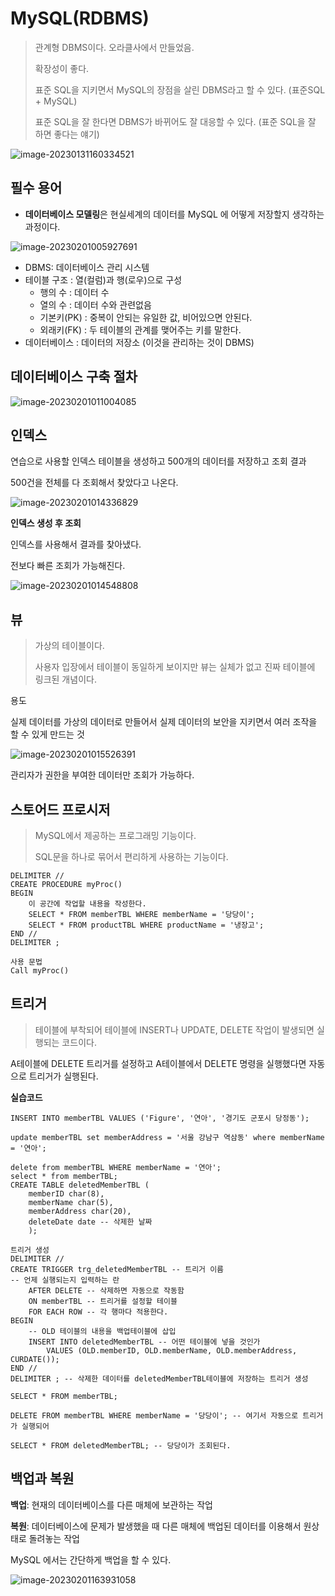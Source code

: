 # MySQL(RDBMS)

> 관계형 DBMS이다. 오라클사에서 만들었음.
>
> 확장성이 좋다.
>
> 표준 SQL을 지키면서 MySQL의 장점을 살린 DBMS라고 할 수 있다. (표준SQL + MySQL)
>
> 표준 SQL을 잘 한다면 DBMS가 바뀌어도 잘 대응할 수 있다. (표준 SQL을 잘 하면 좋다는 얘기)

![image-20230131160334521](MySQL.assets/image-20230131160334521-16751486169671.png)



## 필수 용어

- **데이터베이스 모델링**은 현실세계의 데이터를 MySQL 에 어떻게 저장할지 생각하는 과정이다.

![image-20230201005927691](MySQL.assets/image-20230201005927691.png)

- DBMS: 데이터베이스 관리 시스템
- 테이블 구조 : 열(컬럼)과 행(로우)으로 구성
  - 행의 수 : 데이터 수
  - 열의 수 : 데이터 수와 관련없음
  - 기본키(PK) : 중복이 안되는 유일한 값, 비어있으면 안된다.
  - 외래키(FK) : 두 테이블의 관계를 맺어주는 키를 말한다.
- 데이터베이스 : 데이터의 저장소 (이것을 관리하는 것이 DBMS)



## 데이터베이스 구축 절차

![image-20230201011004085](MySQL.assets/image-20230201011004085.png)

## 인덱스

연습으로 사용할 인덱스 테이블을 생성하고 500개의 데이터를 저장하고 조회 결과

500건을 전체를 다 조회해서 찾았다고 나온다.

![image-20230201014336829](MySQL.assets/image-20230201014336829.png)



**인덱스 생성 후 조회**

인덱스를 사용해서 결과를 찾아냈다.

전보다 빠른 조회가 가능해진다.

![image-20230201014548808](MySQL.assets/image-20230201014548808.png)



## 뷰

> 가상의 테이블이다.
>
> 사용자 입장에서 테이블이 동일하게 보이지만 뷰는 실체가 없고 진짜 테이블에 링크된 개념이다.

용도

실제 데이터를 가상의 데이터로 만들어서 실제 데이터의 보안을 지키면서 여러 조작을 할 수 있게 만드는 것

![image-20230201015526391](MySQL.assets/image-20230201015526391.png)

관리자가 권한을 부여한 데이터만 조회가 가능하다.



## 스토어드 프로시저

> MySQL에서 제공하는 프로그래밍 기능이다.
>
> SQL문을 하나로 묶어서 편리하게 사용하는 기능이다.

```mysql
DELIMITER //
CREATE PROCEDURE myProc()
BEGIN
	이 공간에 작업할 내용을 작성한다.
	SELECT * FROM memberTBL WHERE memberName = '당당이';
	SELECT * FROM productTBL WHERE productName = '냉장고';
END // 
DELIMITER ;

사용 문법
Call myProc() 
```



## 트리거

> 테이블에 부착되어 테이블에 INSERT나  UPDATE, DELETE 작업이 발생되면 실행되는 코드이다.

A테이블에 DELETE 트리거를 설정하고 A테이블에서 DELETE 명령을 실행했다면 자동으로 트리거가 실행된다.

**실습코드**

```mysql
INSERT INTO memberTBL VALUES ('Figure', '연아', '경기도 군포시 당정동');

update memberTBL set memberAddress = '서울 강남구 역삼동' where memberName = '연아';

delete from memberTBL WHERE memberName = '연아';
select * from memberTBL;
CREATE TABLE deletedMemberTBL (
	memberID char(8),
    memberName char(5),
    memberAddress char(20),
    deleteDate date -- 삭제한 날짜
    );

트리거 생성
DELIMITER //
CREATE TRIGGER trg_deletedMemberTBL -- 트리거 이름
-- 언제 실행되는지 입력하는 란
	AFTER DELETE -- 삭제하면 자동으로 작동함
	ON memberTBL -- 트리거를 설정할 테이블
	FOR EACH ROW -- 각 행마다 적용한다.
BEGIN
	-- OLD 테이블의 내용을 백업테이블에 삽입
    INSERT INTO deletedMemberTBL -- 어떤 테이블에 넣을 것인가
		VALUES (OLD.memberID, OLD.memberName, OLD.memberAddress, CURDATE());
END // 
DELIMITER ; -- 삭제한 데이터를 deletedMemberTBL테이블에 저장하는 트리거 생성

SELECT * FROM memberTBL;

DELETE FROM memberTBL WHERE memberName = '당당이'; -- 여기서 자동으로 트리거가 실행되어

SELECT * FROM deletedMemberTBL; -- 당당이가 조회된다.
```





## 백업과 복원

**백업**: 현재의 데이터베이스를 다른 매체에 보관하는 작업

**복원**: 데이터베이스에 문제가 발생했을 때 다른 매체에 백업된 데이터를 이용해서 원상태로 돌려놓는 작업

MySQL 에서는 간단하게 백업을 할 수 있다.



![image-20230201163931058](MySQL.assets/image-20230201163931058.png)
